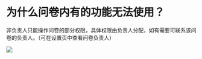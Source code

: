 # 为什么问卷内有的功能无法使用？

非负责人只能操作问卷的部分权限，具体权限由负责人分配，如有需要可联系该问卷的负责人。（可在设置页中查看问卷负责人）

![](../../.gitbook/assets/Snipaste\_2023-10-17\_10-47-29.png)

